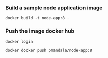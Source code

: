 ### Build a sample node application image

```
docker build -t node-app:8 .
```

### Push the image docker hub

```
docker login

docker docker push pmandala/node-app:8
```
